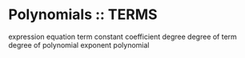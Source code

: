 # Polynomials :: TERMS

expression
equation
term
constant
coefficient
degree
  degree of term
  degree of polynomial
exponent
polynomial
